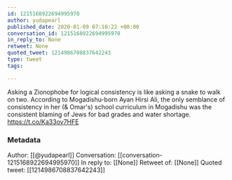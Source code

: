 ```yaml
---
id: 1215168922694995970
author: yudapearl
published_date: 2020-01-09 07:10:22 +00:00
conversation_id: 1215168922694995970
in_reply_to: None
retweet: None
quoted_tweet: 1214986708837642243
type: tweet
tags:

---
```


Asking a Zionophobe for logical consistency is like asking a snake to walk on two. According to Mogadishu-born 
Ayan Hirsi Ali, the only semblance of consistency in her (&amp; Omar's) school curriculum in Mogadishu was the consistent blaming of Jews for bad grades and water shortage. https://t.co/Ka33ov7HFE

### Metadata

Author: [[@yudapearl]]
Conversation: [[conversation-1215168922694995970]]
In reply to: [[None]]
Retweet of: [[None]]
Quoted tweet: [[1214986708837642243]]
